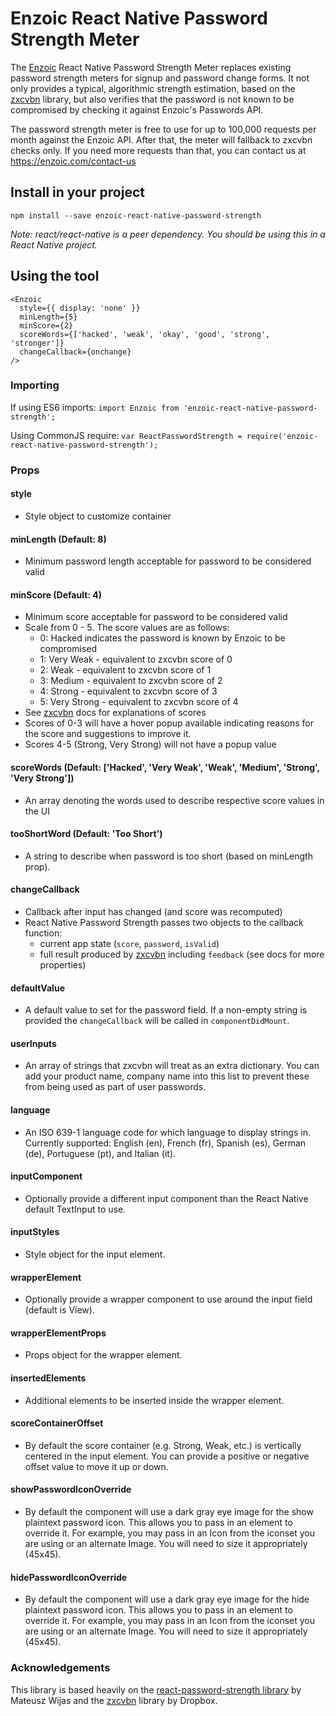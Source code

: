 # Enzoic React Native Password Strength Meter 

The [Enzoic](https://www.enzoic.com) React Native Password Strength Meter replaces existing password strength meters for signup and password change forms.
 It not only provides a typical, algorithmic strength estimation, based on the [zxcvbn](https://github.com/dropbox/zxcvbn) library, 
 but also verifies that the password is not known to be compromised by checking it against Enzoic's Passwords API.
 
The password strength meter is free to use for up to 100,000 requests per month against the Enzoic API.  After that, the meter will 
fallback to zxcvbn checks only.  If you need more requests than that, you can contact us at https://enzoic.com/contact-us 

## Install in your project

`npm install --save enzoic-react-native-password-strength`

_Note: react/react-native is a peer dependency. You should be using this in a React Native project._

## Using the tool

```
<Enzoic
  style={{ display: 'none' }}
  minLength={5}
  minScore={2}
  scoreWords={['hacked', 'weak', 'okay', 'good', 'strong', 'stronger']}
  changeCallback={onchange}
/>
```

### Importing

If using ES6 imports:
`import Enzoic from 'enzoic-react-native-password-strength';`

Using CommonJS require:
`var ReactPasswordStrength = require('enzoic-react-native-password-strength');`

### Props

#### style

- Style object to customize container

#### minLength (Default: 8)

- Minimum password length acceptable for password to be considered valid

#### minScore (Default: 4)

- Minimum score acceptable for password to be considered valid
- Scale from 0 - 5.  The score values are as follows:
    - 0: Hacked indicates the password is known by Enzoic to be compromised
    - 1: Very Weak - equivalent to zxcvbn score of 0
    - 2: Weak - equivalent to zxcvbn score of 1
    - 3: Medium - equivalent to zxcvbn score of 2
    - 4: Strong - equivalent to zxcvbn score of 3
    - 5: Very Strong - equivalent to zxcvbn score of 4
- See [zxcvbn](https://github.com/dropbox/zxcvbn) docs for explanations of scores
- Scores of 0-3 will have a hover popup available indicating reasons for the score and suggestions to improve it.
- Scores 4-5 (Strong, Very Strong) will not have a popup value

#### scoreWords (Default: ['Hacked', 'Very Weak', 'Weak', 'Medium', 'Strong', 'Very Strong'])

- An array denoting the words used to describe respective score values in the UI

#### tooShortWord (Default: 'Too Short')

- A string to describe when password is too short (based on minLength prop).

#### changeCallback

- Callback after input has changed (and score was recomputed)
- React Native Password Strength passes two objects to the callback function:
    - current app state (`score`, `password`, `isValid`)
    - full result produced by [zxcvbn](https://github.com/dropbox/zxcvbn) including `feedback` (see docs for more properties)

#### defaultValue

- A default value to set for the password field. If a non-empty string is provided the `changeCallback` will be called in `componentDidMount`.

#### userInputs

- An array of strings that zxcvbn will treat as an extra dictionary.  You can add your product name, company name into this list 
to prevent these from being used as part of user passwords.

#### language

- An ISO 639-1 language code for which language to display strings in.  Currently supported: English (en), French (fr), Spanish (es), German (de), Portuguese (pt), and Italian (it).

#### inputComponent

- Optionally provide a different input component than the React Native default TextInput to use.

#### inputStyles

- Style object for the input element.

#### wrapperElement

- Optionally provide a wrapper component to use around the input field (default is View).

#### wrapperElementProps

- Props object for the wrapper element.

#### insertedElements

- Additional elements to be inserted inside the wrapper element.

#### scoreContainerOffset

- By default the score container (e.g. Strong, Weak, etc.) is vertically centered in the input element.  You can provide a positive or negative offset value to move it up or down.

#### showPasswordIconOverride

- By default the component will use a dark gray eye image for the show plaintext password icon.  This allows you to pass in an element to override it.  For example, you may pass in an Icon from the iconset you are using or an alternate Image.  You will need to size it appropriately (45x45).

#### hidePasswordIconOverride

- By default the component will use a dark gray eye image for the hide plaintext password icon.  This allows you to pass in an element to override it.  For example, you may pass in an Icon from the iconset you are using or an alternate Image.  You will need to size it appropriately (45x45).

### Acknowledgements

This library is based heavily on the [react-password-strength library](https://github.com/mmw/react-password-strength)
 by Mateusz Wijas and the [zxcvbn](https://github.com/dropbox/zxcvbn) library by Dropbox.